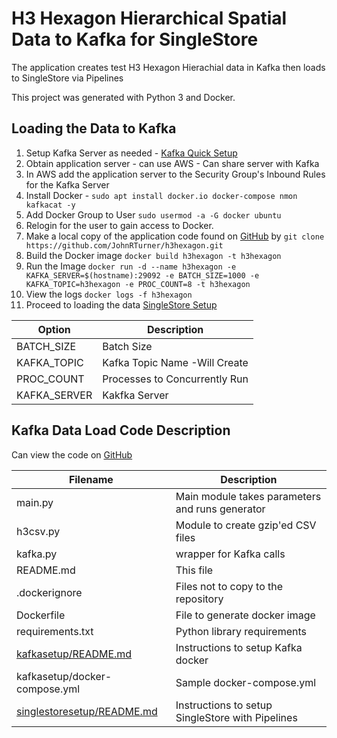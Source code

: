 # H3 Hexagon Hierarchical Spatial Data to Kafka for SingleStore

The application creates test H3 Hexagon Hierachial data in Kafka then loads to SingleStore via Pipelines

This project was generated with Python 3 and Docker.

## Loading the Data to Kafka
1. Setup Kafka Server as needed - [Kafka Quick Setup][kafkasetup]
1. Obtain application server - can use AWS - Can share server with Kafka
1. In AWS add the application server to the Security Group's Inbound Rules for the Kafka Server
1. Install Docker - `sudo apt install docker.io docker-compose nmon kafkacat -y`
1. Add Docker Group to User `sudo usermod -a -G docker ubuntu`
1. Relogin for the user to gain access to Docker.
1. Make a local copy of the application code found on [GitHub][github] by `git clone https://github.com/JohnRTurner/h3hexagon.git`
1. Build the Docker image `docker build h3hexagon -t h3hexagon`
1. Run the Image `docker run -d --name h3hexagon -e KAFKA_SERVER=$(hostname):29092 -e BATCH_SIZE=1000 -e KAFKA_TOPIC=h3hexagon -e PROC_COUNT=8 -t h3hexagon`
1. View the logs `docker logs -f h3hexagon`
1. Proceed to loading the data [SingleStore Setup][singlestoresetup]

| Option       | Description                   |
|--------------|-------------------------------|
| BATCH_SIZE   | Batch Size                    | 
| KAFKA_TOPIC  | Kafka Topic Name -Will Create |
| PROC_COUNT   | Processes to Concurrently Run |
| KAFKA_SERVER | Kakfka Server                 |         


## Kafka Data Load Code Description
Can view the code on [GitHub][github]

| Filename                                       | Description                                      | 
|------------------------------------------------|--------------------------------------------------|
| main.py                                        | Main module takes parameters and runs generator  |
| h3csv.py                                       | Module to create gzip'ed CSV files               |
| kafka.py                                       | wrapper for Kafka calls                          |
| README.md                                      | This file                                        |
| .dockerignore                                  | Files not to copy to the repository              |
| Dockerfile                                     | File to generate docker image                    |
| requirements.txt                               | Python library requirements                      |
| [kafkasetup/README.md][kafkasetup]             | Instructions to setup Kafka docker               |
| kafkasetup/docker-compose.yml                  | Sample docker-compose.yml                        |
| [singlestoresetup/README.md][singlestoresetup] | Instructions to setup SingleStore with Pipelines |


[github]: https://github.com/JohnRTurner/h3hexagon
[kafkasetup]: kafkasetup/README.md
[singlestoresetup]: singlestoresetup/README.md
